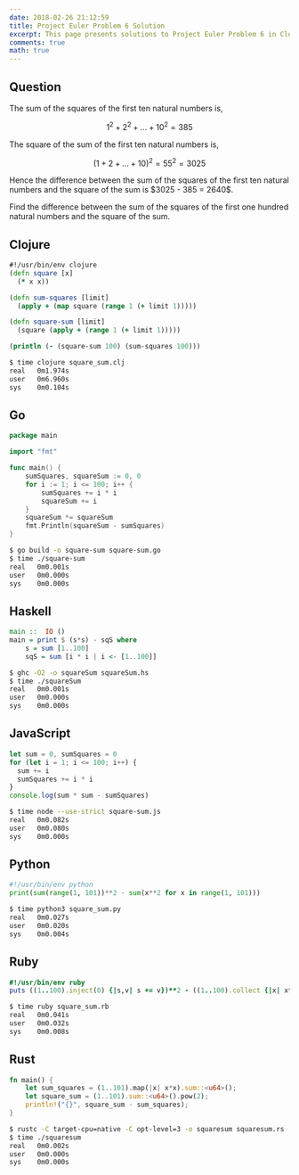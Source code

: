 ```yaml
---
date: 2018-02-26 21:12:59
title: Project Euler Problem 6 Solution
excerpt: This page presents solutions to Project Euler Problem 6 in Clojure, Go, Haskell, JavaScript, Python, Ruby and Rust.
comments: true
math: true
---
```



## Question

<p>
The sum of the squares of the first ten natural numbers is,
</p>

$$1^2 + 2^2 + ... + 10^2 = 385$$

<p>
The square of the sum of the first ten natural numbers is,
</p>

$$(1 + 2 + ... + 10)^2 = 55^2 = 3025$$

<p>
Hence the difference between the sum of the squares of the first ten natural 
numbers and the square of the sum is $3025 - 385 = 2640$.
</p>

<p>
Find the difference between the sum of the squares of the first one hundred 
natural numbers and the square of the sum.
</p>






## Clojure

```clojure
#!/usr/bin/env clojure
(defn square [x]
  (* x x))

(defn sum-squares [limit]
  (apply + (map square (range 1 (+ limit 1)))))

(defn square-sum [limit]
  (square (apply + (range 1 (+ limit 1)))))

(println (- (square-sum 100) (sum-squares 100)))
```


```bash
$ time clojure square_sum.clj
real   0m1.974s
user   0m6.960s
sys    0m0.104s
```



## Go

```go
package main

import "fmt"

func main() {
    sumSquares, squareSum := 0, 0
    for i := 1; i <= 100; i++ {
        sumSquares += i * i
        squareSum += i
    }
    squareSum *= squareSum
    fmt.Println(squareSum - sumSquares)
}
```


```bash
$ go build -o square-sum square-sum.go
$ time ./square-sum
real   0m0.001s
user   0m0.000s
sys    0m0.000s
```



## Haskell

```haskell
main ::  IO ()
main = print $ (s*s) - sqS where
    s = sum [1..100]
    sqS = sum [i * i | i <- [1..100]]
```


```bash
$ ghc -O2 -o squareSum squareSum.hs
$ time ./squareSum
real   0m0.001s
user   0m0.000s
sys    0m0.000s
```



## JavaScript

```javascript
let sum = 0, sumSquares = 0
for (let i = 1; i <= 100; i++) {
  sum += i
  sumSquares += i * i
}
console.log(sum * sum - sumSquares)
```


```bash
$ time node --use-strict square-sum.js
real   0m0.082s
user   0m0.080s
sys    0m0.000s
```



## Python

```python
#!/usr/bin/env python
print(sum(range(1, 101))**2 - sum(x**2 for x in range(1, 101)))
```


```bash
$ time python3 square_sum.py
real   0m0.027s
user   0m0.020s
sys    0m0.004s
```



## Ruby

```ruby
#!/usr/bin/env ruby
puts ((1..100).inject(0) {|s,v| s += v})**2 - ((1..100).collect {|x| x**2}.inject(0) { |s,v| s += v})
```


```bash
$ time ruby square_sum.rb
real   0m0.041s
user   0m0.032s
sys    0m0.008s
```



## Rust

```rust
fn main() {
    let sum_squares = (1..101).map(|x| x*x).sum::<u64>();
    let square_sum = (1..101).sum::<u64>().pow(2);
    println!("{}", square_sum - sum_squares);
}
```


```bash
$ rustc -C target-cpu=native -C opt-level=3 -o squaresum squaresum.rs
$ time ./squaresum
real   0m0.002s
user   0m0.000s
sys    0m0.000s
```


